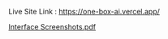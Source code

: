 Live Site Link : https://one-box-ai.vercel.app/

[Interface Screenshots.pdf](https://github.com/user-attachments/files/19608510/Interface.Screenshots.pdf)
